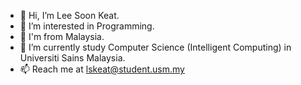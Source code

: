 - 👋 Hi, I’m Lee Soon Keat.
- 👀 I’m interested in Programming.
- 🚀 I'm from Malaysia.
- 🌱 I’m currently study Computer Science (Intelligent Computing) in Universiti Sains Malaysia.
- 📫 Reach me at lskeat@student.usm.my

<!---
LSKeat/LSKeat is a ✨ special ✨ repository because its `README.md` (this file) appears on your GitHub profile.
You can click the Preview link to take a look at your changes.
--->
